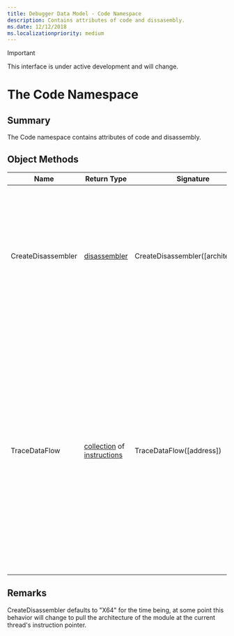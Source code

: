 ```yaml
---
title: Debugger Data Model - Code Namespace
description: Contains attributes of code and dissasembly.
ms.date: 12/12/2018
ms.localizationpriority: medium
---
```


> [!IMPORTANT]
>  This interface is under active development and will change.
>
# The Code Namespace

## Summary
The Code namespace contains attributes of code and disassembly.


## Object Methods
|Name|Return Type|Signature|Description|
|--- |--- |--- |--- |
|CreateDisassembler| [disassembler](dbgmodel-object-disassembler.md)|CreateDisassembler([architecture])|Creates a disassembler object of the specified architecture. Architecture may be one of "ARM", "ARM64", "X64", or "X86". If the architecture is not specified, X64 is assumed. |
|TraceDataFlow|[collection](dbgmodel-namespace-collections.md) of [instructions](dbgmodel-object-instruction.md)|TraceDataFlow([address])|Looks at the instruction at the specified *address* (or the current instruction pointer if no address is specified) and all of its source operands. This method walks backwards through the control flow of the function looking for any instruction which influenced the source operands of the traced instruction.|

## Remarks
CreateDisassembler defaults to "X64" for the time being, at some point this behavior will change to pull the architecture of the module at the current thread's instruction pointer.